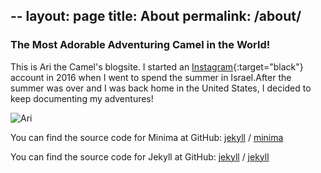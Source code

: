 --
layout: page
title: About
permalink: /about/
---
### The Most Adorable Adventuring Camel in the World!

This is Ari the Camel's blogsite. I started an [Instagram](https://www.instagram.com/adventuresofarithecamel/){:target="black"} account in 2016 when I went to spend the summer in Israel.After the summer was over and I was back home in the United States, I decided to keep documenting my adventures!

![Ari](https://pbs.twimg.com/media/D_fw8eTUIAAolVB.jpg:large)

You can find the source code for Minima at GitHub:
[jekyll][jekyll-organization] /
[minima](https://github.com/jekyll/minima)

You can find the source code for Jekyll at GitHub:
[jekyll][jekyll-organization] /
[jekyll](https://github.com/jekyll/jekyll)


[jekyll-organization]: https://github.com/jekyll
